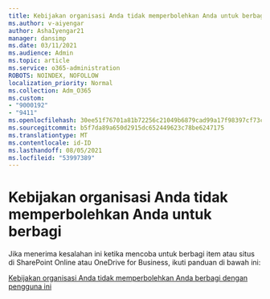 ```yaml
---
title: Kebijakan organisasi Anda tidak memperbolehkan Anda untuk berbagi
ms.author: v-aiyengar
author: AshaIyengar21
manager: dansimp
ms.date: 03/11/2021
ms.audience: Admin
ms.topic: article
ms.service: o365-administration
ROBOTS: NOINDEX, NOFOLLOW
localization_priority: Normal
ms.collection: Adm_O365
ms.custom:
- "9000192"
- "9411"
ms.openlocfilehash: 30ee51f76701a81b72256c21049b6879cad99a17f98397cf73c8ce85d910867f
ms.sourcegitcommit: b5f7da89a650d2915dc652449623c78be6247175
ms.translationtype: MT
ms.contentlocale: id-ID
ms.lasthandoff: 08/05/2021
ms.locfileid: "53997389"
---
```

# <a name="your-organizations-policies-do-not-allow-you-to-share"></a>Kebijakan organisasi Anda tidak memperbolehkan Anda untuk berbagi

Jika menerima kesalahan ini ketika mencoba untuk berbagi item atau situs di SharePoint Online atau OneDrive for Business, ikuti panduan di bawah ini:
 
[Kebijakan organisasi Anda tidak memperbolehkan Anda berbagi dengan pengguna ini](https://docs.microsoft.com/sharepoint/troubleshoot/sharing-and-permissions/organization-policies-do-not-allow-you-to-share-with-users-error)
